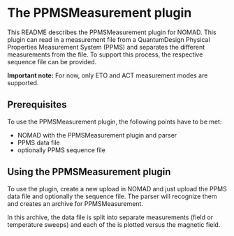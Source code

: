 # The PPMSMeasurement plugin

This README describes the PPMSMeasurement plugin for NOMAD. This plugin can read in a measurement file from a QuantumDesign Physical Properties Measurement System (PPMS) and separates the different measurements from the file. To support this process, the respective sequence file can be provided.

**Important note:** For now, only ETO and ACT measurement modes are supported.

## Prerequisites

To use the PPMSMeasurement plugin, the following points have to be met:

- NOMAD with the PPMSMeasurement plugin and parser
- PPMS data file
- optionally PPMS sequence file

## Using the PPMSMeasurement plugin

To use the plugin, create a new upload in NOMAD and just upload the PPMS data file and optionally the sequence file. The parser will recognize them and creates an archive for PPMSMeasurement.

In this archive, the data file is split into separate measurements (field or temperature sweeps) and each of the is plotted versus the magnetic field.